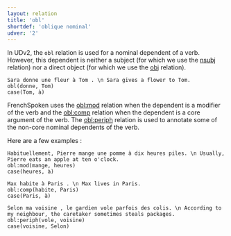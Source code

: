 ```yaml
---
layout: relation
title: 'obl'
shortdef: 'oblique nominal'
udver: '2'
---
```


In UDv2, the `obl` relation is used for a nominal dependent of a verb. However, this dependent is neither a subject (for which we use the [nsubj]() relation) nor a direct object (for which we use the [obj]() relation).

~~~ sdparse
Sara donne une fleur à Tom . \n Sara gives a flower to Tom.
obl(donne, Tom)
case(Tom, à)
~~~

FrenchSpoken uses the [obl:mod]() relation when the dependent is a modifier of the verb and the [obl:comp]() relation when the dependent is a core argument of the verb. The [obl:periph]() relation is used to annotate some of the non-core nominal dependents of the verb.

Here are a few examples :

~~~ sdparse
Habituellement, Pierre mange une pomme à dix heures piles. \n Usually, Pierre eats an apple at ten o'clock.
obl:mod(mange, heures)
case(heures, à)
~~~

~~~ sdparse
Max habite à Paris . \n Max lives in Paris.
obl:comp(habite, Paris)
case(Paris, à)
~~~

~~~ sdparse
Selon ma voisine , le gardien vole parfois des colis. \n According to my neighbour, the caretaker sometimes steals packages.
obl:periph(vole, voisine)
case(voisine, Selon)
~~~



